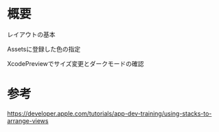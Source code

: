 # 概要

レイアウトの基本

Assetsに登録した色の指定

XcodePreviewでサイズ変更とダークモードの確認

# 参考

https://developer.apple.com/tutorials/app-dev-training/using-stacks-to-arrange-views
